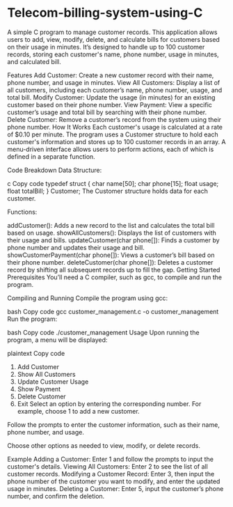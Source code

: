 # Telecom-billing-system-using-C
A simple C program to manage customer records. This application allows users to add, view, modify, delete, and calculate bills for customers based on their usage in minutes. It’s designed to handle up to 100 customer records, storing each customer's name, phone number, usage in minutes, and calculated bill.

Features
Add Customer: Create a new customer record with their name, phone number, and usage in minutes.
View All Customers: Display a list of all customers, including each customer’s name, phone number, usage, and total bill.
Modify Customer: Update the usage (in minutes) for an existing customer based on their phone number.
View Payment: View a specific customer’s usage and total bill by searching with their phone number.
Delete Customer: Remove a customer’s record from the system using their phone number.
How It Works
Each customer's usage is calculated at a rate of $0.10 per minute. The program uses a Customer structure to hold each customer's information and stores up to 100 customer records in an array. A menu-driven interface allows users to perform actions, each of which is defined in a separate function.

Code Breakdown
Data Structure:

c
Copy code
typedef struct {
    char name[50];
    char phone[15];
    float usage;
    float totalBill;
} Customer;
The Customer structure holds data for each customer.

Functions:

addCustomer(): Adds a new record to the list and calculates the total bill based on usage.
showAllCustomers(): Displays the list of customers with their usage and bills.
updateCustomer(char phone[]): Finds a customer by phone number and updates their usage and bill.
showCustomerPayment(char phone[]): Views a customer’s bill based on their phone number.
deleteCustomer(char phone[]): Deletes a customer record by shifting all subsequent records up to fill the gap.
Getting Started
Prerequisites
You’ll need a C compiler, such as gcc, to compile and run the program.

Compiling and Running
Compile the program using gcc:

bash
Copy code
gcc customer_management.c -o customer_management
Run the program:

bash
Copy code
./customer_management
Usage
Upon running the program, a menu will be displayed:

plaintext
Copy code
1. Add Customer
2. Show All Customers
3. Update Customer Usage
4. Show Payment
5. Delete Customer
6. Exit
Select an option by entering the corresponding number. For example, choose 1 to add a new customer.

Follow the prompts to enter the customer information, such as their name, phone number, and usage.

Choose other options as needed to view, modify, or delete records.

Example
Adding a Customer:
Enter 1 and follow the prompts to input the customer's details.
Viewing All Customers:
Enter 2 to see the list of all customer records.
Modifying a Customer Record:
Enter 3, then input the phone number of the customer you want to modify, and enter the updated usage in minutes.
Deleting a Customer:
Enter 5, input the customer’s phone number, and confirm the deletion.
